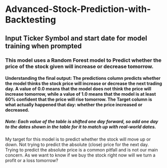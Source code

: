 <h1> Advanced-Stock-Prediction-with-Backtesting </h1>
<h2> Input Ticker Symbol and start date for model training when prompted </h2>
<h3>This model uses a Random Forest model to Predict whether the price of the stock given will increase or decrease tomorrow.</h3>
<h4><p>Understanding the final output: The predictions column predicts whether the model thinks the stock price will increase or decrease the next trading day. 
A value of 0.0 means that the model does not think the price will increase tomorrow, while a value of 1.0 means that the model is at least 60% confident that the price will rise tomorrow. The Target column is what actually happened that day: whether the price increased or decreased.</p></h4> 
<h5>Note: Each value of the table is shifted one day forward, so add one day to the dates shown in the table for it to match up with real-world dates.</h5>
My target for this model is to predict whether the stock will move up or down. Not trying to predict the absolute (close) price for the next day. Trying to predict the absolute price is a common pitfall and is not our main concern. As we want to know if we buy the stock right now will we turn a profit or a loss tomorrow?
